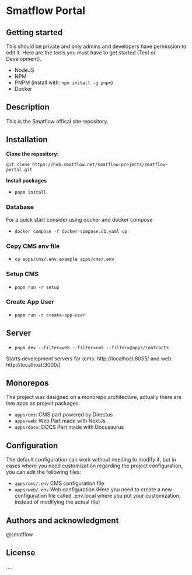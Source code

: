 # Smatflow Portal

## Getting started

This should be private and only admins and developers have permission to edit it.
Here are the tools you must have to get started (Test or Development).

- NodeJS
- NPM
- PNPM (install with: `npm install -g pnpm`)
- Docker

## Description

This is the Smatflow offical site repository.

## Installation

**Clone the repository:**

```
git clone https://hub.smatflow.net/smatflow-projects/smatflow-portal.git
```

**Install packages**

- `pnpm install`

### Database

For a quick start consider using docker and docker compose

- `docker compose -f docker-compose.db.yaml up`

### Copy CMS env file

- `cp apps/cms/.env.example apps/cms/.env`

### Setup CMS

- `pnpm run -r setup`

### Create App User

- `pnpm run -r create-app-user`

## Server

- `pnpm dev --filter=web --filter=cms --filter=@apps/contracts`

Starts development servers for (cms: http://localhost:8055/ and web: http://localhost:3000/)

## Monorepos

The project was designed on a monorepo architecture, actually there are two apps as project packages:

- `apps/cms`: CMS part powered by Directus
- `apps/web`: Web Part made with NextJs
- `apps/docs`: DOCS Part made with Docusaurus

## Configuration

The default configuration can work without needing to modify it, but in cases where you need customization regarding the project configuration, you can edit the following files:

- `apps/cms/.env` CMS configuration file
- `apps/web/.env` Web configuration (Here you need to create a new configuration file called .env.local where you put your customization, instead of modifying the actual file)

## Authors and acknowledgment

@smatflow

## License

....
